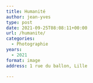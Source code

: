 ```yaml
---
title: Humanité
author: jean-yves
type: post
date: 2021-09-25T08:08:11+00:00
url: /humanite/
categories:
  - Photographie
years:
  - 2021
format: image
address: 1 rue du ballon, Lille

---
```


